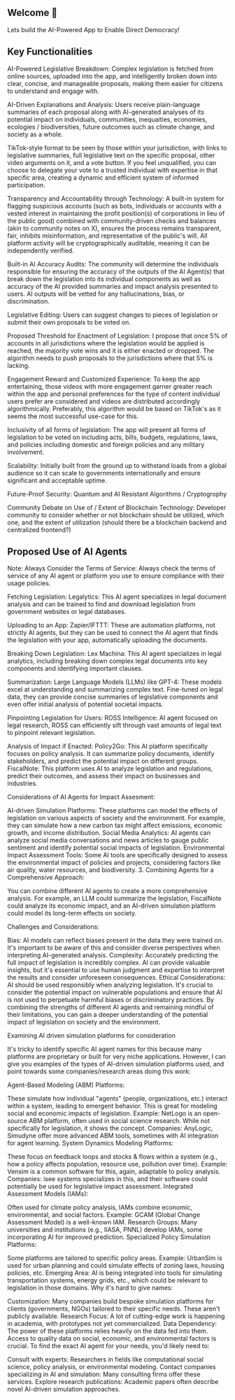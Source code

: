 ## Welcome 👋

<!--
**DemocracyUpgrade/democracyupgrade** is a ✨ _special_ ✨ repository because its `README.md` (this file) appears on your GitHub profile.

Here are some ideas to get you started:

- 🔭 I’m currently working on ...
- 🌱 I’m currently learning ...
- 👯 I’m looking to collaborate on ...
- 🤔 I’m looking for help with ...
- 💬 Ask me about ...
- 📫 How to reach me: ...
- 😄 Pronouns: ...
- ⚡ Fun fact: ...
-->

Lets build the AI-Powered App to Enable Direct Democracy!

## Key Functionalities

AI-Powered Legislative Breakdown: Complex legislation is fetched from online sources, uploaded into the app, and intelligently broken down into clear, concise, and manageable proposals, making them easier for citizens to understand and engage with.

AI-Driven Explanations and Analysis: Users receive plain-language summaries of each proposal along with AI-generated analyses of its potential impact on individuals, communities, inequaities, economies, ecologies / biodiversities, future outcomes such as climate change, and society as a whole.

TikTok-style format to be seen by those within your jurisdiction, with links to legislative summaries, full legislative text on the specific proposal, other video arguments on it, and a vote button. If you feel unqualified, you can choose to delegate your vote to a trusted individual with expertise in that specific area, creating a dynamic and efficient system of informed participation.

Transparency and Accountability through Technology: A built-in system for flagging suspicious accounts (such as bots, individuals or accounts with a vested interest in maintaining the profit position(s) of corporations in lieu of the public good) combined with community-driven checks and balances (akin to community notes on X), ensures the process remains transparent, fair, inhibits misinformation, and representative of the public's will. All platform activity will be cryptographically auditable, meaning it can be independently verified.

Built-in AI Accuracy Audits: The community will determine the individuals responsible for ensuring the accuracy of the outputs of the AI Agent(s) that break down the legislation into its individual components as well as accuracy of the AI provided summaries and impact analysis presented to users. AI outputs will be vetted for any hallucinations, bias, or discrimination.

Legislative Editing: Users can suggest changes to pieces of legislation or submit their own proposals to be voted on.

Proposed Threshold for Enactment of Legislation: I propose that once 5% of accounts in all jurisdictions where the legislation would be applied is reached, the majority vote wins and it is either enacted or dropped. The algorithm needs to push proposals to the jurisdictions where that 5% is lacking.

Engagement Reward and Customized Experience: To keep the app entertaining, those videos with more engagement garner greater reach within the app and personal preferences for the type of content individual users prefer are considered and videos are distributed accordingly algorithmically. Preferably, this algorithm would be based on TikTok's as it seems the most successful use-case for this.

Inclusivity of all forms of legislation: The app will present all forms of legislation to be voted on including acts, bills, budgets, regulations, laws, and policies including domestic and foreign policies and any military involvement.

Scalability: Initially built from the ground up to withstand loads from a global audience so it can scale to governments internationally and ensure significant and acceptable uptime.

Future-Proof Security: Quantum and AI Resistant Algorithms / Cryptogrophy

Community Debate on Use of / Extent of Blockchain Technology: Developer community to consider whether or not blockchain should be utilized, which one, and the extent of utilization (should there be a blockchain backend and centralized frontend?)

## Proposed Use of AI Agents

Note: Always Consider the Terms of Service: Always check the terms of service of any AI agent or platform you use to ensure compliance with their usage policies.

Fetching Legislation:
Legalytics: This AI agent specializes in legal document analysis and can be trained to find and download legislation from government websites or legal databases.

Uploading to an App:
Zapier/IFTTT: These are automation platforms, not strictly AI agents, but they can be used to connect the AI agent that finds the legislation with your app, automatically uploading the documents.

Breaking Down Legislation:
Lex Machina: This AI agent specializes in legal analytics, including breaking down complex legal documents into key components and identifying important clauses.

Summarization:
Large Language Models (LLMs) like GPT-4: These models excel at understanding and summarizing complex text. Fine-tuned on legal data, they can provide concise summaries of legislative components and even offer initial analysis of potential societal impacts.

Pinpointing Legislation for Users:
ROSS Intelligence: AI agent focused on legal research, ROSS can efficiently sift through vast amounts of legal text to pinpoint relevant legislation.

Analysis of Impact if Enacted:
Policy2Go: This AI platform specifically focuses on policy analysis. It can summarize policy documents, identify stakeholders, and predict the potential impact on different groups.
FiscalNote: This platform uses AI to analyze legislation and regulations, predict their outcomes, and assess their impact on businesses and industries.

Considerations of AI Agents for Impact Assesment:

AI-driven Simulation Platforms: These platforms can model the effects of legislation on various aspects of society and the environment. For example, they can simulate how a new carbon tax might affect emissions, economic growth, and income distribution.
Social Media Analytics: AI agents can analyze social media conversations and news articles to gauge public sentiment and identify potential social impacts of legislation.
Environmental Impact Assessment Tools: Some AI tools are specifically designed to assess the environmental impact of policies and projects, considering factors like air quality, water resources, and biodiversity.
3. Combining Agents for a Comprehensive Approach:

You can combine different AI agents to create a more comprehensive analysis. For example, an LLM could summarize the legislation, FiscalNote could analyze its economic impact, and an AI-driven simulation platform could model its long-term effects on society.

Challenges and Considerations:

Bias: AI models can reflect biases present in the data they were trained on. It's important to be aware of this and consider diverse perspectives when interpreting AI-generated analysis.
Complexity: Accurately predicting the full impact of legislation is incredibly complex. AI can provide valuable insights, but it's essential to use human judgment and expertise to interpret the results and consider unforeseen consequences.
Ethical Considerations: AI should be used responsibly when analyzing legislation. It's crucial to consider the potential impact on vulnerable populations and ensure that AI is not used to perpetuate harmful biases or discriminatory practices.
By combining the strengths of different AI agents and remaining mindful of their limitations, you can gain a deeper understanding of the potential impact of legislation on society and the environment.

Examining AI driven simulation platforms for consideration

It's tricky to identify specific AI agent names for this because many platforms are proprietary or built for very niche applications. However, I can give you examples of the types of AI-driven simulation platforms used, and point towards some companies/research areas doing this work:

Agent-Based Modeling (ABM) Platforms:

These simulate how individual "agents" (people, organizations, etc.) interact within a system, leading to emergent behavior. This is great for modeling social and economic impacts of legislation.
Example: NetLogo is an open-source ABM platform, often used in social science research. While not specifically for legislation, it shows the concept.
Companies: AnyLogic, Simudyne offer more advanced ABM tools, sometimes with AI integration for agent learning.
System Dynamics Modeling Platforms:

These focus on feedback loops and stocks & flows within a system (e.g., how a policy affects population, resource use, pollution over time).
Example: Vensim is a common software for this, again, adaptable to policy analysis.
Companies: isee systems specializes in this, and their software could potentially be used for legislative impact assessment.
Integrated Assessment Models (IAMs):

Often used for climate policy analysis, IAMs combine economic, environmental, and social factors.
Example: GCAM (Global Change Assessment Model) is a well-known IAM.
Research Groups: Many universities and institutions (e.g., IIASA, PNNL) develop IAMs, some incorporating AI for improved prediction.
Specialized Policy Simulation Platforms:

Some platforms are tailored to specific policy areas.
Example: UrbanSim is used for urban planning and could simulate effects of zoning laws, housing policies, etc.
Emerging Area: AI is being integrated into tools for simulating transportation systems, energy grids, etc., which could be relevant to legislation in those domains.
Why it's hard to give names:

Customization: Many companies build bespoke simulation platforms for clients (governments, NGOs) tailored to their specific needs. These aren't publicly available.
Research Focus: A lot of cutting-edge work is happening in academia, with prototypes not yet commercialized.
Data Dependency: The power of these platforms relies heavily on the data fed into them. Access to quality data on social, economic, and environmental factors is crucial.
To find the exact AI agent for your needs, you'd likely need to:

Consult with experts: Researchers in fields like computational social science, policy analysis, or environmental modeling.
Contact companies specializing in AI and simulation: Many consulting firms offer these services.
Explore research publications: Academic papers often describe novel AI-driven simulation approaches.
